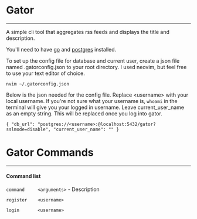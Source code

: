 # Gator
----------------------------------

A simple cli tool that aggregates rss feeds and displays the title and description.

You'll need to have [go](https://go.dev/doc/install) and [postgres](https://www.postgresql.org/download/) installed. 

To set up the config file for database and current user, create a json file named 
.gatorconfig.json to your root directory. I used neovim, but feel free to use your text
editor of choice.

`nvim ~/.gatorconfig.json`

Below is the json needed for the config file.  Replace \<username\> with your local username.  If you're not sure what your username is, `whoami` in the terminal will give you your logged in 
username. Leave current_user_name as an empty string.  This will be replaced once you 
log into gator.

`{
 "db_url": "postgres://<username>:@localhost:5432/gator?sslmode=disable",
 "current_user_name": ""
}`

# Gator Commands
---------------------------------
#### Command list

`command     <arguments>`  - Description 

`register    <username>`

`login       <username>`

